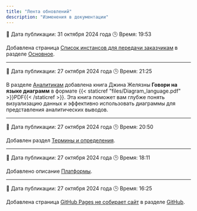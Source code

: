 ```yaml
---
title: "Лента обновлений"
description: "Изменения в документации"
---
```


📅 Дата публикации: 31 октября 2024 года
🕒 Время: 19:53

Добавлена страница [Список инстансов для передачи заказчикам](platform/main/pl_1.md) в разделе [Основное](platform/main/_index.md).

---

📅 Дата публикации: 27 октября 2024 года
🕒 Время: 21:25

В разделе [Аналитикам](library/books/analitics.md#аналитикам) добавлена книга Джина Желязны **Говори на языке диаграмм**  в формате {{< staticref "files/Diagram_language.pdf" >}}PDF{{< /staticref >}}. Эта книга поможет вам глубже понять визуализацию данных и эффективно использовать диаграммы для представления аналитических выводов.

---

📅 Дата публикации: 27 октября 2024 года
🕒 Время: 20:50

Добавлен раздел [Термины и определения](library/terms.md).

---

📅 Дата публикации: 27 октября 2024 года
🕒 Время: 18:11

Добавлено описание [Платформы](platform/_index.md).

---

📅 Дата публикации: 27 октября 2024 года
🕒 Время: 16:25

Добавлена страница [GitHub Pages не собирает сайт](questions/github.md) в разделе [GitHub](questions/github.md#github-pages-не-собирает-сайт).